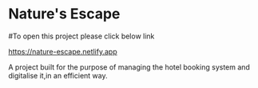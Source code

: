# Nature's Escape
#To open this project please click below link

https://nature-escape.netlify.app

A project built for the purpose of managing the hotel booking system and digitalise it,in an efficient way.
